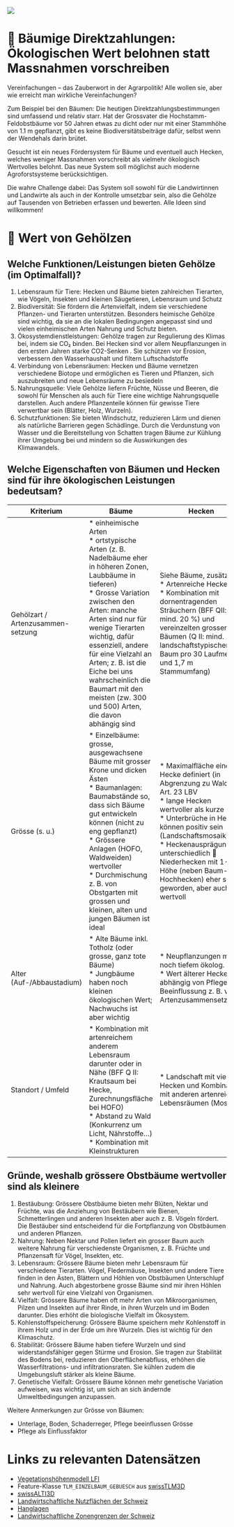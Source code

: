 ![](https://fal.media/files/monkey/uH9nlOh09gmBCWsmIhL8w_1afb8d37001a49d0afbdc072aa17fd8d.jpg)

# 🌳 Bäumige Direktzahlungen: Ökologischen Wert belohnen statt Massnahmen vorschreiben

Vereinfachungen – das Zauberwort in der Agrarpolitik! Alle wollen sie, aber wie erreicht man wirkliche Vereinfachungen?

Zum Beispiel bei den Bäumen: Die heutigen Direktzahlungsbestimmungen sind umfassend und relativ starr. Hat der Grossvater die Hochstamm-Feldobstbäume vor 50 Jahren etwas zu dicht oder nur mit einer Stammhöhe von 1.1 m gepflanzt, gibt es keine Biodiversitätsbeiträge dafür, selbst wenn der Wendehals darin brütet.

Gesucht ist ein neues Fördersystem für Bäume und eventuell auch Hecken, welches weniger Massnahmen vorschreibt als vielmehr ökologisch Wertvolles belohnt. Das neue System soll möglichst auch moderne Agroforstsysteme berücksichtigen.

Die wahre Challenge dabei: Das System soll sowohl für die Landwirtinnen und Landwirte als auch in der Kontrolle umsetzbar sein, also die Gehölze auf Tausenden von Betrieben erfassen und bewerten. Alle Ideen sind willkommen! 

# 💸 Wert von Gehölzen

## Welche Funktionen/Leistungen bieten Gehölze (im Optimalfall)?

1.	Lebensraum für Tiere: Hecken und Bäume bieten zahlreichen Tierarten, wie Vögeln, Insekten und kleinen Säugetieren, Lebensraum und Schutz
2.	Biodiversität: Sie fördern die Artenvielfalt, indem sie verschiedene Pflanzen- und Tierarten unterstützen. Besonders heimische Gehölze sind wichtig, da sie an die lokalen Bedingungen angepasst sind und vielen einheimischen Arten Nahrung und Schutz bieten.
3.	Ökosystemdienstleistungen: Gehölze tragen zur Regulierung des Klimas bei, indem sie CO₂ binden. Bei Hecken sind vor allem Neupflanzungen in den ersten Jahren starke CO2-Senken . Sie schützen vor Erosion, verbessern den Wasserhaushalt und filtern Luftschadstoffe
4.	Verbindung von Lebensräumen: Hecken und Bäume vernetzen verschiedene Biotope und ermöglichen es Tieren und Pflanzen, sich auszubreiten und neue Lebensräume zu besiedeln
5.	Nahrungsquelle: Viele Gehölze liefern Früchte, Nüsse und Beeren, die sowohl für Menschen als auch für Tiere eine wichtige Nahrungsquelle darstellen. Auch andere Pflanzenteile können für gewisse Tiere verwertbar sein (Blätter, Holz, Wurzeln).
6.	Schutzfunktionen: Sie bieten Windschutz, reduzieren Lärm und dienen als natürliche Barrieren gegen Schädlinge. Durch die Verdunstung von Wasser und die Bereitstellung von Schatten tragen Bäume zur Kühlung ihrer Umgebung bei und mindern so die Auswirkungen des Klimawandels.

## Welche Eigenschaften von Bäumen und Hecken sind für ihre ökologischen Leistungen bedeutsam?

| Kriterium | Bäume | Hecken |
|-----------|-------|--------|
| Gehölzart / Artenzusammen-setzung | * einheimische Arten<br>* ortstypische Arten (z. B. Nadelbäume eher in höheren Zonen, Laubbäume in tieferen)<br>* Grosse Variation zwischen den Arten: manche Arten sind nur für wenige Tierarten wichtig, dafür essenziell, andere für eine Vielzahl an Arten; z. B. ist die Eiche bei uns wahrscheinlich die Baumart mit den meisten (zw. 300 und 500) Arten, die davon abhängig sind | Siehe Bäume, zusätzlich:<br>* Artenreiche Hecken<br>* Kombination mit dornentragenden Sträuchern (BFF QII: mind. 20 %) und vereinzelten grossen Bäumen (Q II: mind. 1 landschaftstypischer Baum pro 30 Laufmeter und 1,7 m Stammumfang) |
| Grösse (s. u.) | * Einzelbäume: grosse, ausgewachsene Bäume mit grosser Krone und dicken Ästen<br>* Baumanlagen: Baumabstände so, dass sich Bäume gut entwickeln können (nicht zu eng gepflanzt)<br>* Grössere Anlagen (HOFO, Waldweiden) wertvoller<br>* Durchmischung z. B. von Obstgarten mit grossen und kleinen, alten und jungen Bäumen ist ideal | * Maximalfläche einer Hecke definiert (in Abgrenzung zu Wald)  Art. 23 LBV<br>* lange Hecken wertvoller als kurze<br>* Unterbrüche in Hecken können positiv sein (Landschaftsmosaik)<br>* Heckenausprägungen unterschiedlich  Niederhecken mit 1-3 m Höhe (neben Baum- und Hochhecken) eher selten geworden, aber auch wertvoll |
| Alter (Auf-/Abbaustadium) | * Alte Bäume inkl. Totholz (oder grosse, ganz tote Bäume)<br>* Jungbäume haben noch kleinen ökologischen Wert; Nachwuchs ist aber wichtig | * Neupflanzungen mit noch tiefem ökolog. Wert<br>* Wert älterer Hecken abhängig von Pflege ( Beeinflussung z. B. von Artenzusammensetzung) |
| Standort / Umfeld | * Kombination mit artenreichem anderem Lebensraum darunter oder in Nähe (BFF Q II: Krautsaum bei Hecke, Zurechnungsfläche bei HOFO)<br>* Abstand zu Wald (Konkurrenz um Licht, Nährstoffe…)<br>* Kombination mit Kleinstrukturen | * Landschaft mit vielen Hecken und Kombination mit anderen artenreichen Lebensräumen (Mosaik) |

## Gründe, weshalb grössere Obstbäume wertvoller sind als kleinere

1.	Bestäubung: Grössere Obstbäume bieten mehr Blüten, Nektar und Früchte, was die Anziehung von Bestäubern wie Bienen, Schmetterlingen und anderen Insekten aber auch z. B. Vögeln fördert. Die Bestäuber sind entscheidend für die Fortpflanzung von Obstbäumen und anderen Pflanzen.
2.	Nahrung: Neben Nektar und Pollen liefert ein grosser Baum auch weitere Nahrung für verschiedenste Organismen, z. B. Früchte und Pflanzensaft für Vögel, Insekten, etc.
3.	Lebensraum: Grössere Bäume bieten mehr Lebensraum für verschiedene Tierarten. Vögel, Fledermäuse, Insekten und andere Tiere finden in den Ästen, Blättern und Höhlen von Obstbäumen Unterschlupf und Nahrung. Auch abgestorbene grosse Bäume sind mir ihren Höhlen sehr wertvoll für eine Vielzahl von Organismen.
4.	Vielfalt: Grössere Bäume haben oft mehr Arten von Mikroorganismen, Pilzen und Insekten auf ihrer Rinde, in ihren Wurzeln und im Boden darunter. Dies erhöht die biologische Vielfalt im Ökosystem.
5.	Kohlenstoffspeicherung: Grössere Bäume speichern mehr Kohlenstoff in ihrem Holz und in der Erde um ihre Wurzeln. Dies ist wichtig für den Klimaschutz.
6.	Stabilität: Grössere Bäume haben tiefere Wurzeln und sind widerstandsfähiger gegen Stürme und Erosion. Sie tragen zur Stabilität des Bodens bei, reduzieren den Oberflächenabfluss, erhöhen die Wasserfiltrations- und infiltrationsraten. Sie kühlen zudem die Umgebungsluft stärker als kleine Bäume.
7.	Genetische Vielfalt: Grössere Bäume können mehr genetische Variation aufweisen, was wichtig ist, um sich an sich ändernde Umweltbedingungen anzupassen.

Weitere Anmerkungen zur Grösse von Bäumen:

-	Unterlage, Boden, Schaderreger, Pflege beeinflussen Grösse
-	Pflege als Einflussfaktor

# Links zu relevanten Datensätzen

- [Vegetationshöhenmodell LFI](https://opendata.swiss/de/dataset/vegetationshohenmodell-lfi)
- Feature-Klasse `TLM_EINZELBAUM_GEBUESCH` aus [swissTLM3D](https://www.swisstopo.admin.ch/de/landschaftsmodell-swisstlm3d)
- [swissALTI3D](https://www.swisstopo.admin.ch/de/hoehenmodell-swissalti3d)
- [Landwirtschaftliche Nutzflächen der Schweiz](https://opendata.swiss/de/dataset/landwirtschaftliche-nutzungsflachen-schweiz)
- [Hanglagen](https://opendata.swiss/de/dataset/hanglagen)
- [Landwirtschaftliche Zonengrenzen der Schweiz](https://opendata.swiss/de/dataset/landwirtschaftliche-zonengrenzen-der-schweiz)
